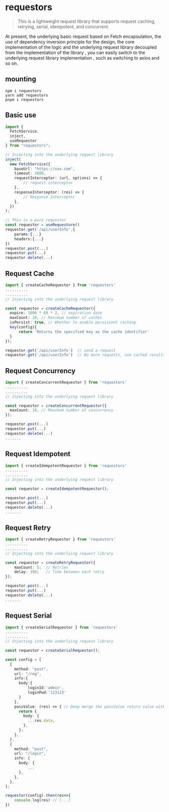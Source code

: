 # requestors

> This is a lightweight request library that supports request caching, retrying, serial, idempotent, and concurrent.

At present, the underlying basic request based on Fetch encapsulation, the use of dependency inversion principle for the design, the core implementation of the logic and the underlying request library decoupled from the implementation of the library , you can easily switch to the underlying request library implementation , such as switching to axios and so on.



## mounting

```
npm i requestors
yarn add requestors
pnpm i requestors
```



## Basic use

```ts
import {
  FetchService,
  inject,
  useRequestor
} from "requestors";

// Injecting into the underlying request library
inject(
  new FetchService({
    baseUrl: "https://xxx.com",
    timeout: 3000,
    requestInterceptor: (url, options) => {
        // request interceptor
    },
    responseInterceptor: (res) => {
        // Response Interceptor
    },
  })
);

// This is a pure requester
const requestor = useRequestore()
requestor.get('/api/userInfo',{
    params:{...}
	headers:{...}
})
requestor.post(...)
requestor.put(...)
requestor.delete(...)
```



## Request Cache

```ts
import { createCacheRequestor } from 'requestors'
..........
..........
// Injecting into the underlying request library

const requestor = createCacheRequestor({
  expire: 1000 * 60 * 2, // expiration date
  maxCount: 10, // Maximum number of caches
  isPersist: true, // Whether to enable persistent caching
  key(config){
      return 'Returns the specified key as the cache identifier'
  }
});

requestor.get('/api/userInfo')  // send a request
requestor.get('/api/userInfo')  // No more requests, use cached results
```



## Request Concurrency

```ts
import { createConcurrentRequestor } from 'requestors'
..........
..........
// Injecting into the underlying request library

const requestor = createConcurrentRequestor({
  maxCount: 10, // Maximum number of concurrency
});

requestor.post(...)
requestor.put(...)
requestor.delete(...)
.......
```



## Request Idempotent

```ts
import { createIdempotentRequestor } from 'requestors'
..........
..........
// Injecting into the underlying request library

const requestor = createIdempotentRequestor();

requestor.post(...)
requestor.put(...)
requestor.delete(...)
.......
```



## Request Retry

```ts
import { createRetryRequestor } from 'requestors'
..........
..........
// Injecting into the underlying request library

const requestor = createRetryRequestor({
    maxCount: 5;  // Retries
    delay: 100;   // Time between each retry
});

requestor.post(...)
requestor.put(...)
requestor.delete(...)
.......
```



## Request Serial

```ts
import { createSerialRequestor } from 'requestors'
..........
..........
// Injecting into the underlying request library

const requestor = createSerialRequestor();

const config = [
  {
    method: "post",
    url: "/reg",
    info:{
      body:{
          loginId:'admin',
          loginPwd:'123123'
      }  
    },
    passValue: (res) => { // Deep merge the passValue return value with the info of the next request, then issue the request
      return {
        body: {
          ...res.data,
        },
      };
    },
  },
  {
    method: "post",
    url: "/login",
    info: {
      body: {
          ...
      },
    },
  },
];

requestor(config).then(res=>{
    console.log(res) // [...]
})
```

